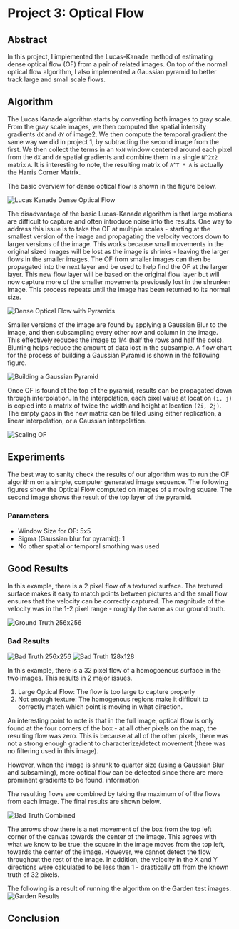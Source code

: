 # Project 3: Optical Flow

## Abstract
In this project, I implemented the Lucas-Kanade method of estimating dense
optical flow (OF) from a pair of related images. On top of the normal optical flow
algorithm, I also implemented a Gaussian pyramid to better track large and small
scale flows.

## Algorithm

The Lucas Kanade algorithm starts by converting both images to gray scale. From
the gray scale images, we then computed the spatial intensity gradients `dX`
and `dY` of image2. We then compute the temporal gradient the same way we did in
project 1, by subtracting the second image from the first. We then collect the
terms in an `NxN` window centered around each pixel from the `dX` and `dY`
spatial gradients and combine them in a single `N^2x2` matrix `A`. It is
interesting to note, the resulting matrix of `A^T * A` is actually the Harris
Corner Matrix.

The basic overview for dense optical flow is shown in the figure below.

![Lucas Kanade Dense Optical Flow](resources/LucasKanadeFlow.png)

The disadvantage of the basic Lucas-Kanade algorithm is that large motions
are difficult to capture and often introduce noise into the results. One
way to address this issue is to take the OF at multiple scales - starting at
the smallest version of the image and propagating the velocity vectors down to
larger versions of the image. This works because small movements in the
original sized images will be lost as the image is shrinks - leaving the larger
flows in the  smaller images. The OF from smaller images
can then be propagated into the next layer and be used to help find the OF at
the larger layer. This new flow layer will be based on the original flow layer
but will now capture more of the smaller movements previously lost in the
shrunken image. This process repeats until the image has been returned to its
normal size.

![Dense Optical Flow with Pyramids](resources/LucasKanadePyramid.png)

Smaller versions of the image are found by applying a Gaussian Blur to the image,
and then subsampling every other row and column in the image. This effectively
reduces the image to 1/4 (half the rows and half the cols). Blurring helps reduce
the amount of data lost in the subsample. A flow chart for the process of building
a Gaussian Pyramid is shown in the following figure.

![Building a Gaussian Pyramid](resources/BuildingPyramid.png)

Once OF is found at the top of the pyramid, results can be propagated down 
through interpolation. In the interpolation, each pixel value at location `(i, j)`
is copied into a matrix of twice the width and height at location `(2i, 2j)`. 
The empty gaps in the new matrix can be filled using either replication, a 
linear interpolation, or a Gaussian interpolation. 

![Scaling OF](resources/ScalingPyramid.png)

## Experiments

The best way to sanity check the results of our algorithm was to run the OF 
algorithm on a simple, computer generated image sequence. The following figures 
show the Optical Flow computed on images of a moving square. The second image 
shows the result of the top layer of the pyramid. 

### Parameters
- Window Size for OF: 5x5
- Sigma (Gaussian blur for pyramid): 1 
- No other spatial or temporal smothing was used

## Good Results
In this example, there is a 2 pixel flow of a textured surface. The textured 
surface makes it easy to match points between pictures and the small flow ensures
that the velocity can be correctly captured. The magnitude of the velocity was
in the 1-2 pixel range - roughly the same as our ground truth. 

![Ground Truth 256x256](resources/goodTest/2pixel256.jpg)

### Bad Results

![Bad Truth 256x256](resources/badTest/TruthTest2.jpg)
![Bad Truth 128x128](resources/badTest/TruthTest.jpg)

In this example, there is a 32 pixel flow of a homogoenous surface in the two 
images. This results in 2 major issues.
1. Large Optical Flow: The flow is too large to capture properly
2. Not enough texture: The homogenous regions make it difficult to correctly match
which point is moving in what direction. 

An interesting point to note is that in the full image, optical flow is only found
at the four corners of the box - at all other pixels on the map, the resulting 
flow was zero. This is because at all of the other pixels, there was not a strong
enough gradient to characterize/detect movement (there was no filtering used in 
this image). 

However, when the image is shrunk to quarter size (using a Gaussian Blur and 
subsamling), more optical flow can be detected since there are more prominent 
gradients to be found. 
information 

The resulting flows are combined by taking the maximum of of the flows from each 
image. The final results are shown below. 

![Bad Truth Combined](resources/badTest/TruthTestFinal.jpg)

The arrows show there is a net movement of the box from the top left corner of 
the canvas towards the center of the image. This agrees with what we know to be
true: the square in the image moves from the top left, towards the center of the 
image. However, we cannot detect the flow throughout the rest of the image. In 
addition, the velocity in the X and Y directions were calculated to be less than 
1 - drastically off from the known truth of 32 pixels. 

The following is a result of running the algorithm on the Garden test images. 
![Garden Results](resources/garden.jpg)

## Conclusion
